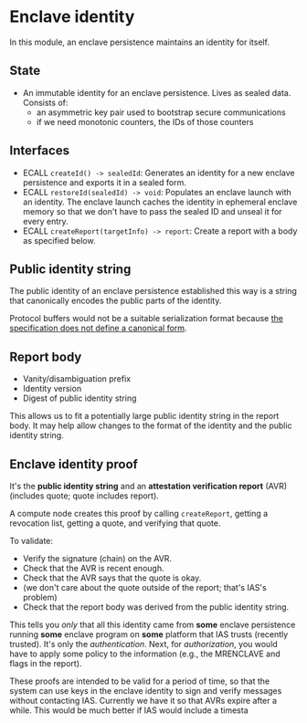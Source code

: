 # Enclave identity
In this module, an enclave persistence maintains an identity for itself.

## State
* An immutable identity for an enclave persistence. Lives as sealed data. Consists of:
  * an asymmetric key pair used to bootstrap secure communications
  * if we need monotonic counters, the IDs of those counters

## Interfaces
* ECALL `createId() -> sealedId`: Generates an identity for a new enclave persistence and exports it in a sealed form.
* ECALL `restoreId(sealedId) -> void`: Populates an enclave launch with an identity. The enclave launch caches the identity in ephemeral enclave memory so that we don't have to pass the sealed ID and unseal it for every entry.
* ECALL `createReport(targetInfo) -> report`: Create a report with a body as specified below.

## Public identity string
The public identity of an enclave persistence established this way is a string that canonically encodes the public parts of the identity.

Protocol buffers would not be a suitable serialization format because [the specification does not define a canonical form](https://gist.github.com/kchristidis/39c8b310fd9da43d515c4394c3cd9510).

## Report body
* Vanity/disambiguation prefix
* Identity version
* Digest of public identity string

This allows us to fit a potentially large public identity string in the report body. It may help allow changes to the format of the identity and the public identity string.

## Enclave identity proof
It's the **public identity string** and an **attestation verification report** (AVR) (includes quote; quote includes report).

A compute node creates this proof by calling `createReport`, getting a revocation list, getting a quote, and verifying that quote.

To validate:
* Verify the signature (chain) on the AVR.
* Check that the AVR is recent enough.
* Check that the AVR says that the quote is okay.
* (we don't care about the quote outside of the report; that's IAS's problem)
* Check that the report body was derived from the public identity string.

This tells you *only* that all this identity came from **some** enclave persistence running **some** enclave program on **some** platform that IAS trusts (recently trusted). It's only the *authentication*. Next, for *authorization*, you would have to apply some policy to the information (e.g., the MRENCLAVE and flags in the report).

These proofs are intended to be valid for a period of time, so that the system can use keys in the enclave identity to sign and verify messages without contacting IAS. Currently we have it so that AVRs expire after a while. This would be much better if IAS would include a timesta
